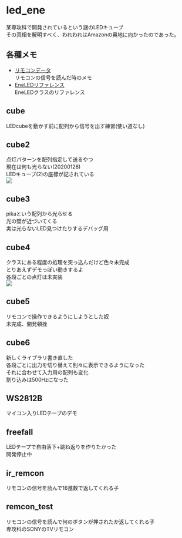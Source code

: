# led_ene
某専攻科で開発されているという謎のLEDキューブ  
その真相を解明すべく、われわれはAmazonの奥地に向かったのであった。  

## 各種メモ
- [リモコンデータ](https://github.com/yoshiko-kulala/led_ene/blob/master/remocon_sig.md)  
リモコンの信号を読んだ時のメモ  
- [EneLEDリファレンス](https://github.com/yoshiko-kulala/led_ene/blob/master/EneLED_reference.md)  
EneLEDクラスのリファレンス  

## cube
LEDcubeを動かす前に配列から信号を出す練習(使い道なし)  

## cube2
点灯パターンを配列指定して送るやつ  
現在は何も光らない(20200126)  
LEDキューブ(2)の座標が記されている  
[![](http://img.youtube.com/vi/rc0n9DIIMOk/0.jpg)](http://www.youtube.com/watch?v=rc0n9DIIMOk "")  

## cube3
pikaという配列から光らせる  
光の壁が近づいてくる  
実は光らないLED見つけたりするデバッグ用  

## cube4
クラスにある程度の処理を突っ込んだけど色々未完成  
とりあえずデモっぽい動きするよ  
各段ごとの点灯は未実装  
[![](http://img.youtube.com/vi/iQ5e2esYOFQ/0.jpg)](http://www.youtube.com/watch?v=iQ5e2esYOFQ "")  

## cube5
リモコンで操作できるようにしようとした奴  
未完成、開発頓挫  

## cube6
新しくライブラリ書き直した  
各段ごとに出力を切り替えて別々に表示できるようになった  
それに合わせて入力用の配列も変化  
割り込みは500Hzになった  

## WS2812B
マイコン入りLEDテープのデモ

## freefall
LEDテープで自由落下+跳ね返りを作りたかった  
開発停止中  

## ir_remcon
リモコンの信号を読んで16進数で返してくれる子  

## remcon_test
リモコンの信号を読んで何のボタンが押されたか返してくれる子  
専攻科のSONYのTVリモコン  